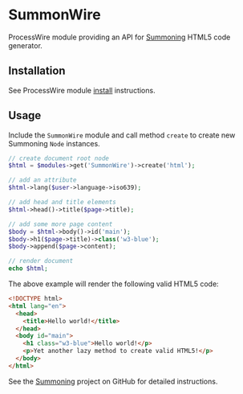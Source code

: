 # SummonWire

ProcessWire module providing an API for [Summoning](https://github.com/arnobaer/Summoning) HTML5 code generator.

## Installation

See ProcessWire module [install](http://modules.processwire.com/install-uninstall/) instructions.

## Usage

Include the `SummonWire` module and call method `create` to create new Summoning `Node` instances. 

```php
// create document root node
$html = $modules->get('SummonWire')->create('html');

// add an attribute
$html->lang($user->language->iso639);

// add head and title elements
$html->head()->title($page->title);

// add some more page content
$body = $html->body()->id('main');
$body->h1($page->title)->class('w3-blue');
$body->append($page->content);

// render document
echo $html;
```

The above example will render the following valid HTML5 code:

```html
<!DOCTYPE html>
<html lang="en">
  <head>
    <title>Hello world!</title>
  </head>
  <body id="main">
    <h1 class="w3-blue">Hello world!</p>
    <p>Yet another lazy method to create valid HTML5!</p>
  </body>
</html>
```

See the [Summoning](https://github.com/arnobaer/Summoning) project on GitHub for detailed instructions.
